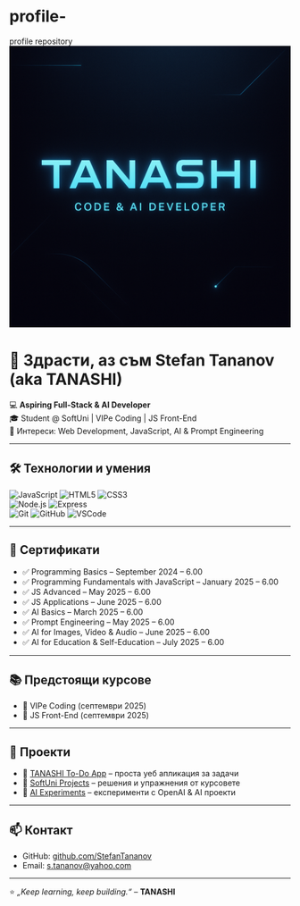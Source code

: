 # profile-
profile repository
![TANASHI Banner](./banner.png)

# 👋 Здрасти, аз съм Stefan Tananov (aka TANASHI)  

💻 **Aspiring Full-Stack & AI Developer**  
🎓 Student @ SoftUni | VIPe Coding | JS Front-End  
🚀 Интереси: Web Development, JavaScript, AI & Prompt Engineering  

---

## 🛠️ Технологии и умения
![JavaScript](https://img.shields.io/badge/JavaScript-ES6+-yellow) 
![HTML5](https://img.shields.io/badge/HTML5-orange) 
![CSS3](https://img.shields.io/badge/CSS3-blue)  
![Node.js](https://img.shields.io/badge/Node.js-green) 
![Express](https://img.shields.io/badge/Express-lightgrey)  
![Git](https://img.shields.io/badge/Git-red) 
![GitHub](https://img.shields.io/badge/GitHub-black) 
![VSCode](https://img.shields.io/badge/VS%20Code-blue)  

---

## 📜 Сертификати
- ✅ Programming Basics – September 2024 – 6.00  
- ✅ Programming Fundamentals with JavaScript – January 2025 – 6.00  
- ✅ JS Advanced – May 2025 – 6.00  
- ✅ JS Applications – June 2025 – 6.00  
- ✅ AI Basics – March 2025 – 6.00  
- ✅ Prompt Engineering – May 2025 – 6.00  
- ✅ AI for Images, Video & Audio – June 2025 – 6.00  
- ✅ AI for Education & Self-Education – July 2025 – 6.00  

---

## 📚 Предстоящи курсове
- 🚀 VIPe Coding (септември 2025)  
- 🚀 JS Front-End (септември 2025)  

---

## 📂 Проекти
- 🔗 [TANASHI To-Do App](#) – проста уеб апликация за задачи  
- 🔗 [SoftUni Projects](#) – решения и упражнения от курсовете  
- 🔗 [AI Experiments](#) – експерименти с OpenAI & AI проекти  

---

## 📫 Контакт
- GitHub: [github.com/StefanTananov](#)  
- Email: s.tananov@yahoo.com  

---

⭐️ *„Keep learning, keep building.“* – **TANASHI**
